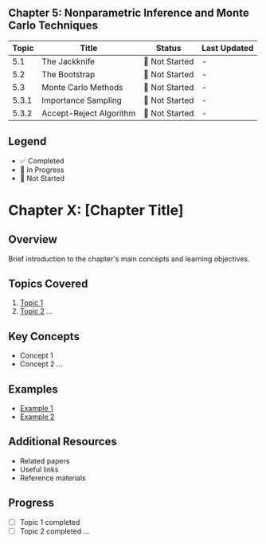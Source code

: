## Chapter 5: Nonparametric Inference and Monte Carlo Techniques

| Topic | Title                   | Status         | Last Updated |
| ----- | ----------------------- | -------------- | ------------ |
| 5.1   | The Jackknife           | 📝 Not Started | -            |
| 5.2   | The Bootstrap           | 📝 Not Started | -            |
| 5.3   | Monte Carlo Methods     | 📝 Not Started | -            |
| 5.3.1 | Importance Sampling     | 📝 Not Started | -            |
| 5.3.2 | Accept-Reject Algorithm | 📝 Not Started | -            |

## Legend

- ✅ Completed
- 🚧 In Progress
- 📝 Not Started

# Chapter X: [Chapter Title]

## Overview

Brief introduction to the chapter's main concepts and learning objectives.

## Topics Covered

1. [Topic 1](01_topic1.md)
2. [Topic 2](02_topic2.md)
   ...

## Key Concepts

- Concept 1
- Concept 2
  ...

## Examples

- [Example 1](../../examples/chapterX/example1.md)
- [Example 2](../../examples/chapterX/example2.md)

## Additional Resources

- Related papers
- Useful links
- Reference materials

## Progress

- [ ] Topic 1 completed
- [ ] Topic 2 completed
      ...
